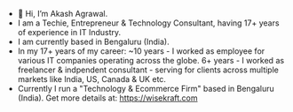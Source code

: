 - 👋 Hi, I’m Akash Agrawal.
- I am a Techie, Entrepreneur & Technology Consultant, having 17+ years of experience in IT Industry.
- I am currently based in Bengaluru (India).
- In my 17+ years of my career:
    ~10 years - I worked as employee for various IT companies operating across the globe.
    6+ years - I worked as freelancer & indpendent consultant - serving for clients across multiple markets like India, US, Canada & UK etc.
- Currently I run a "Technology & Ecommerce Firm" based in Bengaluru (India). Get more details at: https://wisekraft.com
